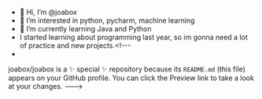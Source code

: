 - 👋 Hi, I’m @joabox 
- 👀 I’m interested in python, pycharm, machine learning
- 🌱 I’m currently learning Java and Python
- I started learning about programming last year, so im gonna need a lot of practice and new projects.<!---
- 
joabox/joabox is a ✨ special ✨ repository because its `README.md` (this file) appears on your GitHub profile.
You can click the Preview link to take a look at your changes.
--->
